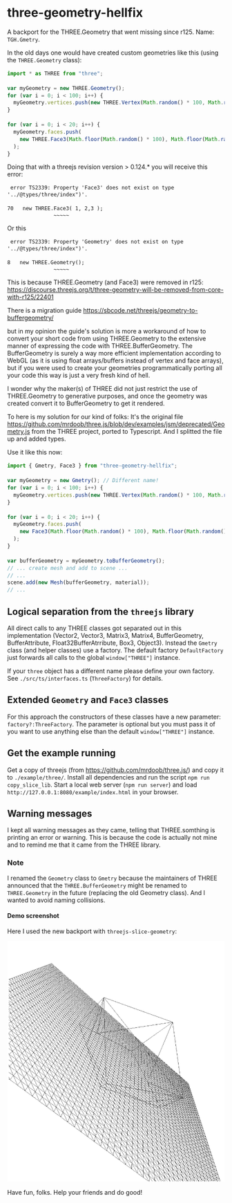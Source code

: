 # three-geometry-hellfix

A backport for the THREE.Geometry that went missing since r125. Name: `TGH.Gmetry`.

In the old days one would have created custom geometries like this (using the
`THREE.Geometry` class):

```javascript
import * as THREE from "three";

var myGeometry = new THREE.Geometry();
for (var i = 0; i < 100; i++) {
  myGeometry.vertices.push(new THREE.Vertex(Math.random() * 100, Math.random() * 100, Math.random() * 100));
}

for (var i = 0; i < 20; i++) {
  myGeometry.faces.push(
    new THREE.Face3(Math.floor(Math.random() * 100), Math.floor(Math.random() * 100), Math.floor(Math.random() * 100))
  );
}
```

Doing that with a threejs revision version > 0.124.\* you will receive this error:

```
 error TS2339: Property 'Face3' does not exist on type '../@types/three/index")'.

70   new THREE.Face3( 1, 2,3 );
               ~~~~~

```

Or this

```
 error TS2339: Property 'Geometry' does not exist on type '../@types/three/index")'.

8   new THREE.Geometry();
               ~~~~~
```

This is because THREE.Geometry (and Face3) were removed in r125:
https://discourse.threejs.org/t/three-geometry-will-be-removed-from-core-with-r125/22401

There is a migration guide
https://sbcode.net/threejs/geometry-to-buffergeometry/

but in my opinion the guide's solution is more a workaround of how to convert your short
code from using THREE.Geometry to the extensive manner of expressing the code with THREE.BufferGeometry.
The BufferGeometry is surely a way more efficient implementation according to WebGL (as it is
using float arrays/buffers instead of vertex and face arrays), but if you were used to create
your geometries programmatically porting all your code this way is just a very fresh kind of hell.

I wonder why the maker(s) of THREE did not just restrict the use of THREE.Geometry to
generative purposes, and once the geometry was created convert it to BufferGeometry to
get it rendered.

To here is my solution for our kind of folks:
It's the original file https://github.com/mrdoob/three.js/blob/dev/examples/jsm/deprecated/Geometry.js
from the THREE project, ported to Typescript. And I splitted the file up and added types.

Use it like this now:

```javascript
import { Gmetry, Face3 } from "three-geometry-hellfix";

var myGeometry = new Gmetry(); // Different name!
for (var i = 0; i < 100; i++) {
  myGeometry.vertices.push(new THREE.Vertex(Math.random() * 100, Math.random() * 100, Math.random() * 100));
}

for (var i = 0; i < 20; i++) {
  myGeometry.faces.push(
    new Face3(Math.floor(Math.random() * 100), Math.floor(Math.random() * 100), Math.floor(Math.random() * 100)) // and here, too!
  );
}

var bufferGeometry = myGeometry.toBufferGeometry();
// ... create mesh and add to scene ...
// ...
scene.add(new Mesh(bufferGeometry, material));
// ...
```

## Logical separation from the `threejs` library

All direct calls to any THREE classes got separated out in this implementation (Vector2, Vector3, Matrix3,
Matrix4, BufferGeometry, BufferAttribute, Float32BufferAtrribute, Box3, Object3). Instead the `Gmetry`
class (and helper classes) use a factory. The default factory `DefaultFactory` just forwards all
calls to the global `window["THREE"]` instance.

If your `three` object has a different name please
define your own factory. See `./src/ts/interfaces.ts` (`ThreeFactory`) for details.

## Extended `Geometry` and `Face3` classes

For this approach the constructors of these classes have a new parameter: `factory?:ThreeFactory`.
The parameter is optional but you must pass it of you want to use anything else than the default
`window["THREE"]` instance.

## Get the example running

Get a copy of threejs (from https://github.com/mrdoob/three.js/) and copy it to `./example/three/`.
Install all dependencies and run the script `npm run copy_slice_lib`.
Start a local web server (`npm run server`) and load `http://127.0.0.1:8080/example/index.html` in
your browser.

## Warning messages

I kept all warning messages as they came, telling that THREE.somthing is printing an error or
warning. This is because the code is actually not mine and to remind me that it came from the THREE library.

### Note

I renamed the `Geometry` class to `Gmetry` because the maintainers of THREE announced that the
`THREE.BufferGeometry` might be renamed to `THREE.Geometry` in the future (replacing the old
Geometry class).
And I wanted to avoid naming collisions.

#### Demo screenshot

Here I used the new backport with `threejs-slice-geometry`:

![Screenshot of usage with threejs-slice-geometry](Screenshot-20220216.png)

Have fun, folks.
Help your friends and do good!
